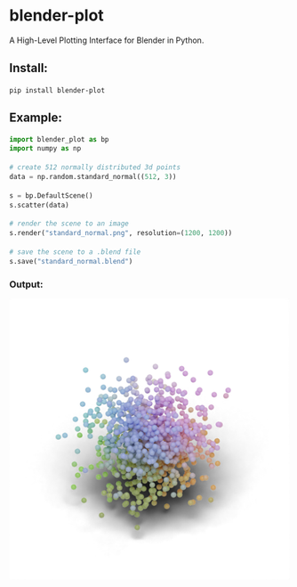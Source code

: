 # blender-plot
A High-Level Plotting Interface for Blender in Python.

## Install:
`pip install blender-plot`

## Example:

```python
import blender_plot as bp
import numpy as np

# create 512 normally distributed 3d points
data = np.random.standard_normal((512, 3))

s = bp.DefaultScene()
s.scatter(data)

# render the scene to an image
s.render("standard_normal.png", resolution=(1200, 1200))

# save the scene to a .blend file
s.save("standard_normal.blend")
```

### Output:

![Output Image](examples/standard_normal.png)
